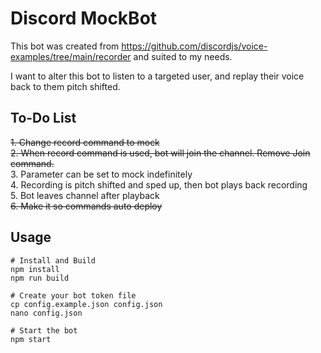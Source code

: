 # Discord MockBot

This bot was created from https://github.com/discordjs/voice-examples/tree/main/recorder and suited to my needs.

I want to alter this bot to listen to a targeted user, and replay their voice back to them pitch shifted.

## To-Do List

~~1. Change record command to mock~~\
~~2. When record command is used, bot will join the channel. Remove Join command.~~\
3. Parameter can be set to mock indefinitely\
4. Recording is pitch shifted and sped up, then bot plays back recording\
5. Bot leaves channel after playback\
~~6. Make it so commands auto deploy~~


## Usage

```
# Install and Build
npm install
npm run build

# Create your bot token file
cp config.example.json config.json
nano config.json

# Start the bot
npm start
```
